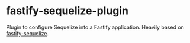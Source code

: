 # fastify-sequelize-plugin
Plugin to configure Sequelize into a Fastify application.
Heavily based on [fastify-sequelize](https://github.com/lyquocnam/fastify-sequelize).

